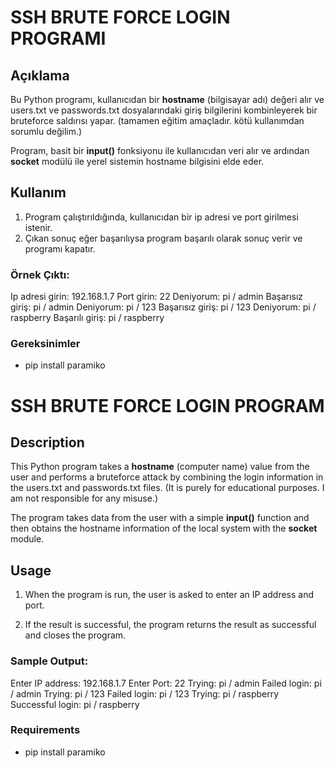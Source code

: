 
# SSH BRUTE FORCE LOGIN PROGRAMI

## Açıklama

Bu Python programı, kullanıcıdan bir **hostname** (bilgisayar adı) değeri alır ve  users.txt ve passwords.txt dosyalarındaki giriş bilgilerini kombinleyerek bir bruteforce saldırısı yapar. (tamamen eğitim amaçladır. kötü kullanımdan sorumlu değilim.)


Program, basit bir **input()** fonksiyonu ile kullanıcıdan veri alır ve ardından **socket** modülü ile yerel sistemin hostname bilgisini elde eder.

## Kullanım

1.  Program çalıştırıldığında, kullanıcıdan bir ip adresi ve port girilmesi istenir.
2.  Çıkan sonuç eğer başarılıysa program başarılı olarak  sonuç verir ve programı kapatır.

### Örnek Çıktı:


Ip adresi girin: 192.168.1.7
Port girin: 22
Deniyorum: pi / admin
Başarısız giriş: pi / admin
Deniyorum: pi / 123
Başarısız giriş: pi / 123
Deniyorum: pi / raspberry
Başarılı giriş: pi / raspberry

### Gereksinimler

-   pip install paramiko


# SSH BRUTE FORCE LOGIN PROGRAM

## Description

This Python program takes a **hostname** (computer name) value from the user and performs a bruteforce attack by combining the login information in the users.txt and passwords.txt files. (It is purely for educational purposes. I am not responsible for any misuse.)

The program takes data from the user with a simple **input()** function and then obtains the hostname information of the local system with the **socket** module.

## Usage

1. When the program is run, the user is asked to enter an IP address and port.

2. If the result is successful, the program returns the result as successful and closes the program.

### Sample Output:

Enter IP address: 192.168.1.7
Enter Port: 22
Trying: pi / admin
Failed login: pi / admin
Trying: pi / 123
Failed login: pi / 123
Trying: pi / raspberry
Successful login: pi / raspberry

### Requirements

- pip install paramiko
